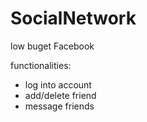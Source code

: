 # SocialNetwork

low buget Facebook

functionalities:

* log into account
* add/delete friend
* message friends
